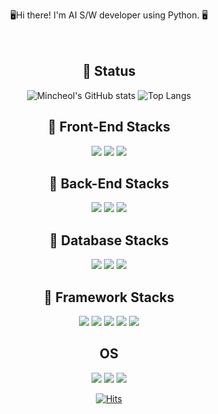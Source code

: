 <div align="center">

🖥️Hi there! I'm AI S/W developer using Python. 🖥️
</br>
</br>
</br>


## 🚆 Status

![Mincheol's GitHub stats](https://github-readme-stats-git-addprogressrankicon-rickstaa.vercel.app/api?username=kimminchol1&hide_rank=true&line_height=20px)
![Top Langs](https://github-readme-stats.vercel.app/api/top-langs/?username=kimminchol1&layout=compact)


## 🚆 Front-End Stacks

<img src="https://img.shields.io/badge/HTML5-E34F26?style=for-the-badge&logo=HTML5&logoColor=white">
<img src="https://img.shields.io/badge/CSS3-1572B6?style=for-the-badge&logo=CSS3&logoColor=white">
<img src="https://img.shields.io/badge/JavaScript-f7df1e?style=for-the-badge&logo=JavaScript&logoColor=black">


## 🚆 Back-End Stacks

<img src="https://img.shields.io/badge/Python-3766AB?style=for-the-badge&logo=Python&logoColor=white"> 
<img src="https://img.shields.io/badge/php-777BB4?style=for-the-badge&logo=php&logoColor=white">
<img src="https://img.shields.io/badge/Docker-2496ED?style=for-the-badge&logo=Docker&logoColor=white">

## 🚆 Database Stacks

<img src="https://img.shields.io/badge/FireBase-DD2C00?style=for-the-badge&logo=FireBase&logoColor=white">
<img src="https://img.shields.io/badge/Mysql-E6B91E?style=for-the-badge&logo=MySql&logoColor=black"> 
<img src="https://img.shields.io/badge/MariaDB-003545?style=for-the-badge&logo=MariaDB&logoColor=white">

## 🚆 Framework Stacks

<img src="https://img.shields.io/badge/DJango-000000?style=for-the-badge&logo=DJango&logoColor=white">
<img src="https://img.shields.io/badge/Flask-000000?style=for-the-badge&logo=Flask&logoColor=white">

<img src="https://img.shields.io/badge/Apache-F8DC75?style=for-the-badge&logo=Apache&logoColor=black"> 
<img src="https://img.shields.io/badge/Android-3DDC84?style=for-the-badge&logo=Android&logoColor=white">
<img src="https://img.shields.io/badge/Anaconda-44A833?style=for-the-badge&logo=Anaconda&logoColor=white">

## OS
<img src="https://img.shields.io/badge/Window-E95420?style=for-the-badge&logo=Ubuntu&logoColor=white">
<img src="https://img.shields.io/badge/Linux-FCC624?style=for-the-badge&logo=Linux&logoColor=black">
<img src="https://img.shields.io/badge/Ubuntu-E95420?style=for-the-badge&logo=Ubuntu&logoColor=white">

[![Hits](https://hits.seeyoufarm.com/api/count/incr/badge.svg?url=https://github.com/kimminchol1/kimminchol1.git%2Fgjbae1212%2Fhit-counter&count_bg=%2379C83D&title_bg=%23555555&icon=&icon_color=%23E7E7E7&title=hits&edge_flat=false)](https://hits.seeyoufarm.com)
</div>
